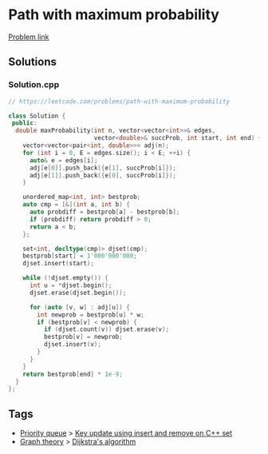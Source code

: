 # Path with maximum probability

[Problem link](https://leetcode.com/problems/path-with-maximum-probability)

## Solutions


### Solution.cpp
```cpp
// https://leetcode.com/problems/path-with-maximum-probability

class Solution {
 public:
  double maxProbability(int n, vector<vector<int>>& edges,
                        vector<double>& succProb, int start, int end) {
    vector<vector<pair<int, double>>> adj(n);
    for (int i = 0, E = edges.size(); i < E; ++i) {
      auto& e = edges[i];
      adj[e[0]].push_back({e[1], succProb[i]});
      adj[e[1]].push_back({e[0], succProb[i]});
    }

    unordered_map<int, int> bestprob;
    auto cmp = [&](int a, int b) {
      auto probdiff = bestprob[a] - bestprob[b];
      if (probdiff) return probdiff > 0;
      return a < b;
    };

    set<int, decltype(cmp)> djset(cmp);
    bestprob[start] = 1'000'000'000;
    djset.insert(start);

    while (!djset.empty()) {
      int u = *djset.begin();
      djset.erase(djset.begin());

      for (auto [v, w] : adj[u]) {
        int newprob = bestprob[u] * w;
        if (bestprob[v] < newprob) {
          if (djset.count(v)) djset.erase(v);
          bestprob[v] = newprob;
          djset.insert(v);
        }
      }
    }
    return bestprob[end] * 1e-9;
  }
};
```
## Tags

* [Priority queue](/README.md#Priority_queue) > [Key update using insert and remove on C++ set](/README.md#Priority_queue-Key_update_using_insert_and_remove_on_C___set)
* [Graph theory](/README.md#Graph_theory) > [Dijkstra's algorithm](/README.md#Graph_theory-Dijkstra_s_algorithm)
